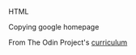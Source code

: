 HTML


Copying google homepage






















From The Odin Project's [curriculum](http://www.theodinproject.com/courses/web-development-101/lessons/html-css)